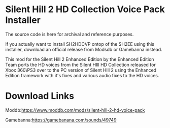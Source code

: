 # Silent Hill 2 HD Collection Voice Pack Installer
The source code is here for archival and reference purposes.

If you actually want to install SH2HDCVP ontop of the SH2EE using this installer, download an official release from Modsdb or Gamebanna instead.

This mod for the Silent Hill 2 Enhanced Edition by the Enhanced Edition Team ports the HD voices from the Silent HIll HD Collection released for Xbox 360\PS3 over to the PC version of Silent HIll 2 using the Enhanced Edition framework with it's fixes and various audio fixes to the HD voices.




# Download Links

Moddb:https://www.moddb.com/mods/silent-hill-2-hd-voice-pack

Gamebanna:https://gamebanana.com/sounds/49749




